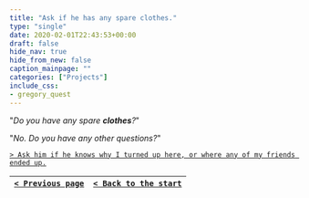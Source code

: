 ```yaml
---
title: "Ask if he has any spare clothes."
type: "single"
date: 2020-02-01T22:43:53+00:00
draft: false
hide_nav: true
hide_from_new: false
caption_mainpage: ""
categories: ["Projects"]
include_css:
- gregory_quest
---
```


"*Do you have any spare **clothes**?*"

"*No. Do you have any other questions?*"

[``> Ask him if he knows why I turned up here, or where any of my friends ended up.``](../50)

|[``< Previous page``](../48)|[``< Back to the start``](../)|
|---|---|